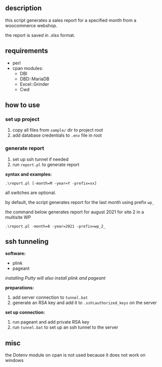 ## description

this script generates a sales report for a specified month from a woocommerce webshop.

the report is saved in .xlsx format.

## requirements

- perl
- cpan modules:     
    - DBI
    - DBD::MariaDB
    - Excel::Grinder
    - Cwd

## how to use

### set up project

1. copy all files from `sample/` dir to project root
2. add database credentials to `.env` file in root

### generate report

1. set up ssh tunnel if needed
2. run `report.pl` to generate report

**syntax and examples:**

```
.\report.pl [-month=M -year=Y -prefix=xx]
```

all switches are optional. 

by default, the script generates report for the last month using prefix `wp_` 

the command below generates report for august 2021 for site 2 in a multisite WP

```
.\report.pl -month=8 -year=2021 -prefix=wp_2_
```

## ssh tunneling

**software:**

- plink
- pageant

_installing Putty will also install plink and pageant_

**preparations:**

1. add server connection to `tunnel.bat` 
2. generate an RSA key and add it to `.ssh\authorized_keys` on the server

**set up connection:**

1. run pageant and add private RSA key
2. run `tunnel.bat` to set up an ssh tunnel to the server

## misc

the Dotenv module on cpan is not used because it does not work on windows
